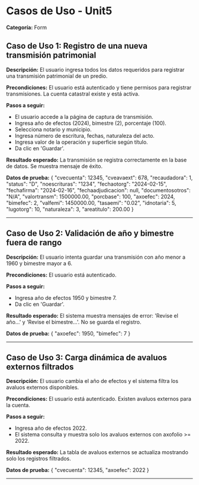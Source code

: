 # Casos de Uso - Unit5

**Categoría:** Form

## Caso de Uso 1: Registro de una nueva transmisión patrimonial

**Descripción:** El usuario ingresa todos los datos requeridos para registrar una transmisión patrimonial de un predio.

**Precondiciones:**
El usuario está autenticado y tiene permisos para registrar transmisiones. La cuenta catastral existe y está activa.

**Pasos a seguir:**
- El usuario accede a la página de captura de transmisión.
- Ingresa año de efectos (2024), bimestre (2), porcentaje (100).
- Selecciona notario y municipio.
- Ingresa número de escritura, fechas, naturaleza del acto.
- Ingresa valor de la operación y superficie según título.
- Da clic en 'Guardar'.

**Resultado esperado:**
La transmisión se registra correctamente en la base de datos. Se muestra mensaje de éxito.

**Datos de prueba:**
{
  "cvecuenta": 12345,
  "cveavaext": 678,
  "recaudadora": 1,
  "status": "D",
  "noescrituras": "1234",
  "fechaotorg": "2024-02-15",
  "fechafirma": "2024-02-16",
  "fechaadjudicacion": null,
  "documentosotros": "N/A",
  "valortransm": 1500000.00,
  "porcbase": 100,
  "axoefec": 2024,
  "bimefec": 2,
  "valfemi": 1450000.00,
  "tasaemi": "0.02",
  "idnotaria": 5,
  "lugotorg": 10,
  "naturaleza": 3,
  "areatitulo": 200.00
}

---

## Caso de Uso 2: Validación de año y bimestre fuera de rango

**Descripción:** El usuario intenta guardar una transmisión con año menor a 1960 y bimestre mayor a 6.

**Precondiciones:**
El usuario está autenticado.

**Pasos a seguir:**
- Ingresa año de efectos 1950 y bimestre 7.
- Da clic en 'Guardar'.

**Resultado esperado:**
El sistema muestra mensajes de error: 'Revise el año...' y 'Revise el bimestre...'. No se guarda el registro.

**Datos de prueba:**
{
  "axoefec": 1950,
  "bimefec": 7
}

---

## Caso de Uso 3: Carga dinámica de avaluos externos filtrados

**Descripción:** El usuario cambia el año de efectos y el sistema filtra los avaluos externos disponibles.

**Precondiciones:**
El usuario está autenticado. Existen avaluos externos para la cuenta.

**Pasos a seguir:**
- Ingresa año de efectos 2022.
- El sistema consulta y muestra solo los avaluos externos con axofolio >= 2022.

**Resultado esperado:**
La tabla de avaluos externos se actualiza mostrando solo los registros filtrados.

**Datos de prueba:**
{
  "cvecuenta": 12345,
  "axoefec": 2022
}

---

